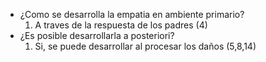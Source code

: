 
- ¿Como se desarrolla la empatia en ambiente primario?
	1) A traves de la respuesta de los padres (4)
- ¿Es posible desarrollarla a posteriori?
	1) Si, se puede desarrollar al procesar los daños (5,8,14)
